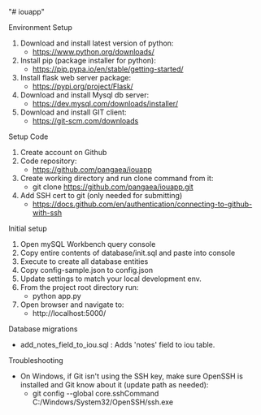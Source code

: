 "# iouapp"

Environment Setup
1. Download and install latest version of python:
    - https://www.python.org/downloads/
2. Install pip (package installer for python):
    - https://pip.pypa.io/en/stable/getting-started/
3. Install flask web server package:
    - https://pypi.org/project/Flask/
4. Download and install Mysql db server:
    - https://dev.mysql.com/downloads/installer/
5. Download and install GIT client:
    - https://git-scm.com/downloads

Setup Code
1. Create account on Github
2. Code repository:
    - https://github.com/pangaea/iouapp
3. Create working directory and run clone command from it:
    - git clone https://github.com/pangaea/iouapp.git
4. Add SSH cert to git (only needed for submitting)
    - https://docs.github.com/en/authentication/connecting-to-github-with-ssh

Initial setup
1. Open mySQL Workbench query console
2. Copy entire contents of database/init.sql and paste into console
3. Execute to create all database entities
4. Copy config-sample.json to config.json
5. Update settings to match your local development env.
6. From the project root directory run:
    - python app.py
7. Open browser and navigate to:
    - http://localhost:5000/

Database migrations
- add_notes_field_to_iou.sql : Adds 'notes' field to iou table.
    
Troubleshooting
- On Windows, if Git isn't using the SSH key, make sure OpenSSH is installed and Git know about it (update path as needed):
    - git config --global core.sshCommand C:/Windows/System32/OpenSSH/ssh.exe
